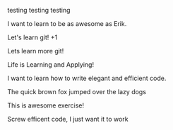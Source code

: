 
testing testing testing

I want to learn to be as awesome as Erik.


Let's learn git! +1

Lets learn more git!

Life is Learning and Applying!

I want to learn how to write elegant and efficient code.

The quick brown fox jumped over the lazy dogs


This is awesome exercise!

Screw efficent code, I just want it to work
